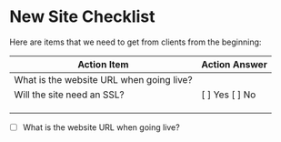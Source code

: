 # New Site Checklist

Here are items that we need to get from clients from the beginning:

| Action Item | Action Answer |
| ----------- | ------------- |
| What is the website URL when going live? |  |
| Will the site need an SSL? | [ ] Yes  [ ] No |
|  |  |
|  |  |
|  |  |

- [ ] What is the website URL when going live?
